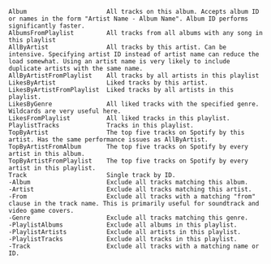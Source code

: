     Album                      All tracks on this album. Accepts album ID or names in the form "Artist Name - Album Name". Album ID performs significantly faster.
    AlbumsFromPlaylist         All tracks from all albums with any song in this playlist
    AllByArtist                All tracks by this artist. Can be intensive. Specifying artist ID instead of artist name can reduce the load somewhat. Using an artist name is very likely to include duplicate artists with the same name.
    AllByArtistFromPlaylist    All tracks by all artists in this playlist
    LikesByArtist              Liked tracks by this artist.
    LikesByArtistFromPlaylist  Liked tracks by all artists in this playlist.
    LikesByGenre               All liked tracks with the specified genre. Wildcards are very useful here.
    LikesFromPlaylist          All liked tracks in this playlist.
    PlaylistTracks             Tracks in this playlist.
    TopByArtist                The top five tracks on Spotify by this artist. Has the same performance issues as AllByArtist.
    TopByArtistFromAlbum       The top five tracks on Spotify by every artist in this album.
    TopByArtistFromPlaylist    The top five tracks on Spotify by every artist in this playlist.
    Track                      Single track by ID.
    -Album                     Exclude all tracks matching this album.
    -Artist                    Exclude all tracks matching this artist.
    -From                      Exclude all tracks with a matching "from" clause in the track name. This is primarily useful for soundtrack and video game covers.
    -Genre                     Exclude all tracks matching this genre.
    -PlaylistAlbums            Exclude all albums in this playlist.
    -PlaylistArtists           Exclude all artists in this playlist.
    -PlaylistTracks            Exclude all tracks in this playlist.
    -Track                     Exclude all tracks with a matching name or ID.